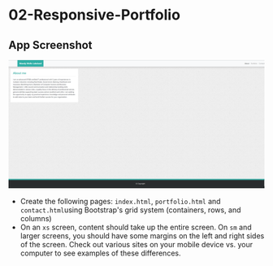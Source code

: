 # 02-Responsive-Portfolio

## App Screenshot 
![App Screenshot](assets/Images/app_screenshot.PNG)

* Create the following pages: `index.html`, `portfolio.html` and `contact.html`using Bootstrap's grid system (containers, rows, and columns)
* On an `xs` screen, content should take up the entire screen. On `sm` and larger screens, you should have some margins on the left and right sides of the screen. Check out various sites on your mobile device vs. your computer to see examples of these differences.